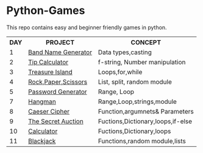 # Python-Games
This repo contains easy and beginner friendly  games in python.
<table>
  <tr>
    <th>DAY</th>
    <th>PROJECT</th>
    <th>CONCEPT</th>
  </tr> 
  <tr>
    <td>1</td>
    <td><a href="https://github.com/Astroakanksha24/Python-Games/tree/main/DAY%201-Band%20Name%20Generator/band-name-generator.py">Band Name Generator</a></td>
    <td>Data types,casting</td>
  </tr>
  <tr>
    <td>2</td>
    <td><a href="https://github.com/Astroakanksha24/Python-Games/tree/main/Day%202-%20Tip%20Calculator/main.py">Tip Calculator</a></td>
    <td>f-string, Number manipulation</td>
  </tr>
  <tr>
    <td>3</td>
    <td><a href="https://github.com/Astroakanksha24/Python-Games/blob/main/Day%203-Treasure%20Island/main.py">Treasure Island</a></td>
    <td>Loops,for,while</td>
  </tr>
  <tr>
    <td>4</td>
    <td><a href="https://github.com/Astroakanksha24/Python-Games/blob/main/Day%204-Rock%20Paper%20Scissors/main.py">Rock,Paper,Scissors</a></td>
    <td>List, split, random module</td>
  </tr>
  <tr>
    <td>5</td>
    <td><a href="https://github.com/Astroakanksha24/Python-Games/blob/main/Day%205-%20Password%20Generator/main.py">Password Generator</a></td>
    <td>Range, Loop</td>
  </tr>
  <tr>
    <td>7</td>
    <td><a href="https://github.com/Astroakanksha24/Python-Games/tree/main/Day%207-Hangman%20Game">Hangman</a></td>
    <td>Range,Loop,strings,module</td>
  </tr>
  <tr>
    <td>8</td>
    <td><a href="https://github.com/Astroakanksha24/Python-Games/tree/main/Day%208-Caesar%20Cipher">Caeser Cipher</a></td>
    <td>Function,argumnets& Parameters</td>
  </tr>
  <tr>
    <td>9</td>
    <td><a href="https://github.com/Astroakanksha24/Python-Games/tree/main/Day%209-The%20Secret%20Auction">The Secret Auction</a></td>
    <td>Fuctions,Dictionary,loops,if-else</td>
  </tr>
  <tr>
    <td>10</td>
    <td><a href="https://github.com/Astroakanksha24/Python-Games/tree/main/DAY%2010-%20Calculator">Calculator</a></td>
    <td>Fuctions,Dictionary,loops</td>
  </tr>
  <tr>
    <td>11</td>
    <td><a href="https://github.com/Astroakanksha24/Python-Games/tree/main/DAY%2011-Blackjack">Blackjack</a></td>
    <td>Functions,random module,lists</td>
  </tr>
</table>

